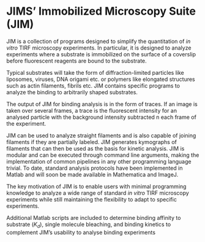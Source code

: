 
# JIMS’ Immobilized Microscopy Suite (JIM)

JIM is a collection of programs designed to simplify the quantitation of _in vitro_ TIRF microscopy experiments. In particular, it is designed to analyze experiments where a substrate is immobilized on the surface of a coverslip before fluorescent reagents are bound to the substrate.

Typical substrates will take the form of diffraction-limited particles like liposomes, viruses, DNA origami etc. or polymers like elongated structures such as actin filaments, fibrils etc. JIM contains specific programs to analyze the binding to arbitrarily shaped substrates.

The output of JIM for binding analysis is in the form of traces. If an image is taken over several frames, a trace is the fluorescent intensity for an analysed particle with the background intensity subtracted n each frame of the experiment.

JIM can be used to analyze straight filaments and is also capable of joining filaments if they are partially labeled. JIM generates kymographs of filaments that can then be used as the basis for kinetic analysis. JIM is modular and can be executed through command line arguments, making the implementation of common pipelines in any other programming language trivial. To date, standard analysis protocols have been implemented in Matlab and will soon be made available in Mathematica and ImageJ.

The key motivation of JIM is to enable users with minimal programming knowledge to analyze a wide range of standard _in vitro_ TIRF microscopy experiments while still maintaining the flexibility to adapt to specific experiments.

Additional Matlab scripts are included to determine binding affinity to substrate  (_K<sub>d</sub>_), single molecule bleaching, and binding kinetics to complement JIM’s usability to analyse binding experiments

